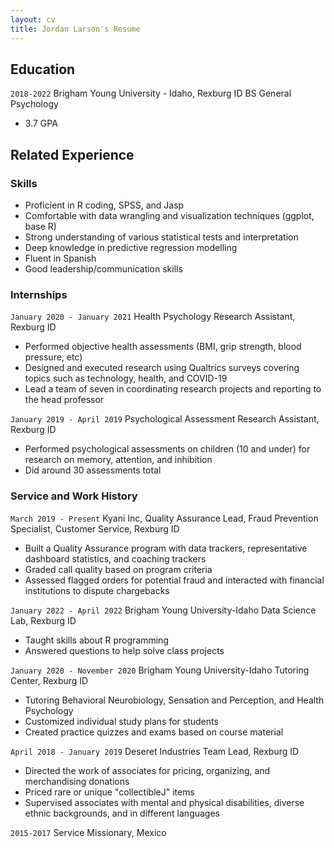 ```yaml
---
layout: cv
title: Jordan Larson's Resume
---
```


## Education

`2018-2022`
Brigham Young University - Idaho, Rexburg ID
BS General Psychology
- 3.7 GPA

## Related Experience

### Skills
- Proficient in R coding, SPSS, and Jasp
- Comfortable with data wrangling and visualization techniques (ggplot, base R)
- Strong understanding of various statistical tests and interpretation
- Deep knowledge in predictive regression modelling
- Fluent in Spanish
- Good leadership/communication skills

### Internships

`January 2020 - January 2021`
Health Psychology Research Assistant, Rexburg ID
- Performed objective health assessments (BMI, grip strength, blood pressure, etc)
- Designed and executed research using Qualtrics surveys covering topics such as technology, health, and COVID-19
- Lead a team of seven in coordinating research projects and reporting to the head professor

`January 2019 - April 2019`
Psychological Assessment Research Assistant, Rexburg ID
- Performed psychological assessments on children (10 and under) for research on memory, attention, and inhibition
- Did around 30 assessments total

### Service and Work History

`March 2019 - Present`
Kyani Inc, Quality Assurance Lead, Fraud Prevention Specialist, Customer Service, Rexburg ID
- Built a Quality Assurance program with data trackers, representative dashboard statistics, and coaching trackers
- Graded call quality based on program criteria
- Assessed flagged orders for potential fraud and interacted with financial institutions to dispute chargebacks

`January 2022 - April 2022`
Brigham Young University-Idaho Data Science Lab, Rexburg ID
- Taught skills about R programming
- Answered questions to help solve class projects

`January 2020 - November 2020`
Brigham Young University-Idaho Tutoring Center, Rexburg ID
- Tutoring Behavioral Neurobiology, Sensation and Perception, and Health Psychology
- Customized individual study plans for students
- Created practice quizzes and exams based on course material

`April 2018 - January 2019`
Deseret Industries Team Lead, Rexburg ID
- Directed the work of associates for pricing, organizing, and merchandising donations
- Priced rare or unique "collectibleJ" items
- Supervised associates with mental and physical disabilities, diverse ethnic backgrounds, and in different languages

`2015-2017`
Service Missionary, Mexico




